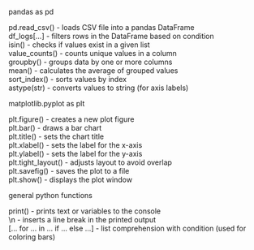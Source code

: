 pandas as pd  

pd.read_csv() - loads CSV file into a pandas DataFrame  
df_logs[...] - filters rows in the DataFrame based on condition  
isin() - checks if values exist in a given list  
value_counts() - counts unique values in a column  
groupby() - groups data by one or more columns  
mean() - calculates the average of grouped values  
sort_index() - sorts values by index  
astype(str) - converts values to string (for axis labels)

matplotlib.pyplot as plt  

plt.figure() - creates a new plot figure  
plt.bar() - draws a bar chart  
plt.title() - sets the chart title  
plt.xlabel() - sets the label for the x-axis  
plt.ylabel() - sets the label for the y-axis  
plt.tight_layout() - adjusts layout to avoid overlap  
plt.savefig() - saves the plot to a file  
plt.show() - displays the plot window

general python functions  

print() - prints text or variables to the console  
\n - inserts a line break in the printed output  
[... for ... in ... if ... else ...] - list comprehension with condition (used for coloring bars)
